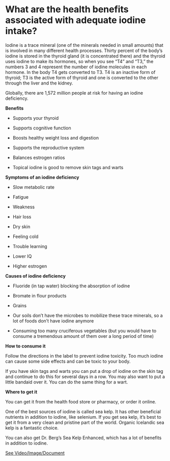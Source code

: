 # What are the health benefits associated with adequate iodine intake?

Iodine is a trace mineral (one of the minerals needed in small amounts) that is involved in many different health processes. Thirty percent of the body’s iodine is stored in the thyroid gland (it is concentrated there) and the thyroid uses iodine to make its hormones, so when you see “T4” and “T3,” the numbers 3 and 4 represent the number of iodine molecules in each hormone. In the body T4 gets converted to T3. T4 is an inactive form of thyroid; T3 is the active form of thyroid and one is converted to the other through the liver and the kidney.

Globally, there are 1,572 million people at risk for having an iodine deficiency.

**Benefits**

- Supports your thyroid

- Supports cognitive function

- Boosts healthy weight loss and digestion

- Supports the reproductive system

- Balances estrogen ratios

- Topical iodine is good to remove skin tags and warts

**Symptoms of an iodine deficiency**

- Slow metabolic rate

- Fatigue

- Weakness

- Hair loss

- Dry skin

- Feeling cold

- Trouble learning

- Lower IQ

- Higher estrogen

**Causes of iodine deficiency**

- Fluoride (in tap water) blocking the absorption of iodine

- Bromate in flour products

- Grains

- Our soils don’t have the microbes to mobilize these trace minerals, so a lot of foods don’t have iodine anymore

- Consuming too many cruciferous vegetables (but you would have to consume a tremendous amount of them over a long period of time)

**How to consume it**

Follow the directions in the label to prevent iodine toxicity. Too much iodine can cause some side effects and can be toxic to your body.

If you have skin tags and warts you can put a drop of iodine on the skin tag and continue to do this for several days in a row. You may also want to put a little bandaid over it. You can do the same thing for a wart.

**Where to get it**

You can get it from the health food store or pharmacy, or order it online.

One of the best sources of iodine is called sea kelp. It has other beneficial nutrients in addition to iodine, like selenium. If you get sea kelp, it’s best to get it from a very clean and pristine part of the world. Organic Icelandic sea kelp is a fantastic choice.

You can also get Dr. Berg’s Sea Kelp Enhanced, which has a lot of benefits in addition to iodine.

 [See Video/Image/Document](https://hls-player.drberg.com/asset?path=migrated-assets/what-is-iodine-good-for)